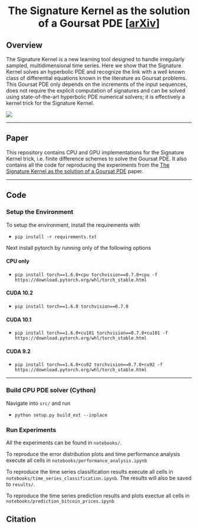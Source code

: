 <h1 align='center'>The Signature Kernel as the solution of a Goursat PDE
    [<a href="https://arxiv.org/abs/2006.14794">arXiv</a>] </h1>

## Overview

The Signature Kernel is a new learning tool designed to handle irregularly sampled, multidimensional time series. Here we show that the Signature Kernel solves an hyperbolic PDE and recognize the link with a well known class of differential equations known in the literature as Goursat problems. This Goursat PDE only depends on the increments of the input sequences, does not require the explicit computation of signatures and can be solved using state-of-the-art hyperbolic PDE numerical solvers; it is effectively a kernel trick for the Signature Kernel. 

<img src="https://render.githubusercontent.com/render/math?math=\frac{\partial^2 k_{x,y}}{\partial s \partial t} = \langle \dot x_s, \dot x_t \rangle k_{x,y}">

-----

## Paper
This repository contains CPU and GPU implementations for the Signature Kernel trick, i.e. finite difference schemes to solve the Goursat PDE. It also contains all the code for reproducing the experiments from the <a href="https://arxiv.org/abs/2006.14794">The Signature Kernel as the solution of a Goursat PDE</a> paper.

-----

## Code

### Setup the Environment
To setup the environment, install the requirements with

+ `pip install -r requirements.txt`

Next install pytorch by running only of the following options

#### CPU only

+ `pip install torch==1.6.0+cpu torchvision==0.7.0+cpu -f https://download.pytorch.org/whl/torch_stable.html`

#### CUDA 10.2

+ `pip install torch==1.6.0 torchvision==0.7.0`

#### CUDA 10.1

+ `pip install torch==1.6.0+cu101 torchvision==0.7.0+cu101 -f https://download.pytorch.org/whl/torch_stable.html`

#### CUDA 9.2

+ `pip install torch==1.6.0+cu92 torchvision==0.7.0+cu92 -f https://download.pytorch.org/whl/torch_stable.html`

-----

### Build CPU PDE solver (Cython)
Navigate into `src/` and run

+ `python setup.py build_ext --inplace`

### Run Experiments
All the experiments can be found in `notebooks/`. 

To reproduce the error distribution plots and time performance analysis execute all cells in `notebooks/performance_analysis.ipynb`

To reproduce the time series classification results execute all cells in `notebooks/time_series_classification.ipynb`. The results will also be saved to `results/`.

To reproduce the time series prediction results and plots exectue all cells in `notebooks/prediction_bitcoin_prices.ipynb`

## Citation

<!-- 
```bibtex
@article{morrill2020logode,
    author={Morrill, James and Kidger, Patrick and Salvi, Cristopher and Foster, James and Lyons, Terry},
    title={{Neural CDEs for Long Time-Series via the Log-ODE Method}},
    year={2020},
    journal={arXiv:2009.08295}
}
```
-->

